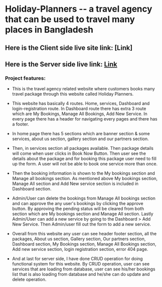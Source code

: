 
# Holiday-Planners -- a travel agency that can be used to travel many places in Bangladesh
## Here is the Client side live site link: [Link]
## Here is the Server side live link: [Link](https://safe-lowlands-06781.herokuapp.com/)

### Project features:

* This is the travel agency related website where customers books many travel package through this website called Holiday Planners.

* This website has basically 4 routes. Home, services, Dashboard and login-registration route. In Dashboard route there has extra 3 route which are My Bookings, Manage All Bookings, Add New Service. In every page there has a header for navigating every pages and there has a footer.

* In home page there has 5 sections which are banner section & some services, about us section, gallery section and our partners section. 

* Then, in services section all packages available. Then package details will come when user clicks in Book Now Button. Then user see the details about the package and for booking this package user need to fill up the form. A user will not be able to book one service more than once. 

* Then the booking information is shown to the My bookings section and Manage all bookings section. As mentioned above My bookings section, Manage All section and Add New service section is included in Dashboard section.

* Admin/User can delete the bookings from Manage All bookings section and can approve the any user's bookings by clicking the approve button. By approving the pending status will be cleared from both section which are My bookings section and Manage All section. Lastly Admin/User can add a new service by going to the Dashboard > Add New Service. Then Admin/user fill out the form to add a new service.

* Overall from this website any user can see header footer section, all the packages, About us section, Gallery section, Our partners section, Dashboard section, My Bookings section, Manage All Bookings section, Add new service section, login registration section, error 404 page.

* And at last for server side, I have done CRUD operation for doing functional system for this website. By CRUD operation, user can see services that are loading from database, user can see his/her bookings list that is also loading from database and he/she can do update and delete operation.
